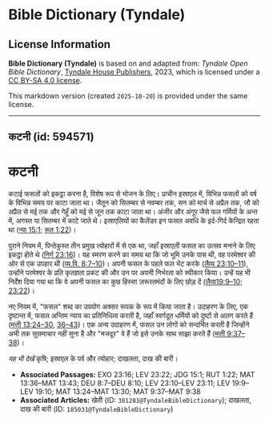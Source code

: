 # Bible Dictionary (Tyndale)

## License Information

**Bible Dictionary (Tyndale)** is based on and adapted from: _Tyndale Open Bible Dictionary_, [Tyndale House Publishers](https://tyndaleopenresources.com/), 2023, which is licensed under a [CC BY-SA 4.0 license](https://creativecommons.org/licenses/by-sa/4.0/legalcode.en).

This markdown version (created `2025-10-20`) is provided under the same license.



--------------------------------

## कटनी (id: 594571)

कटनी
====

कटाई फसलों को इकट्ठा करना है, विशेष रूप से भोजन के लिए। प्राचीन इस्राएल में, विभिन्न फसलों को वर्ष के विभिन्न समय पर काटा जाता था। जैतून को सितम्बर से नवम्बर तक, सन को मार्च से अप्रैल तक, जौ को अप्रैल से मई तक और गेहूँ को मई से जून तक काटा जाता था। अंजीर और अंगूर जैसे फल गर्मियों के अन्त में, अगस्त या सितम्बर में काटे जाते थे। इस्राएलियों का कैलेंडर इन फसल अवधि के इर्द\-गिर्द केन्द्रित रहता था ([न्या 15:1](https://ref.ly/Judg15:1); [रूत 1:22](https://ref.ly/Ruth1:22))।

पुराने नियम में, पिन्तेकुस्त तीन प्रमुख त्योहारों में से एक था, जहाँ इस्राएली फसल का उत्सव मनाने के लिए इकट्ठा होते थे ([निर्ग 23:16](https://ref.ly/Exod23:16))। यह स्मरण करने का समय था कि जो भूमि उनके पास थी, वह परमेश्वर की ओर से एक उपहार थी ([व्य.वि. 8:7–10](https://ref.ly/Deut8:7-Deut8:10))। अपनी फसल के पहले फल भेंट करके ([लैव्य 23:10–11](https://ref.ly/Lev23:10-Lev23:11)), उन्होंने परमेश्वर के प्रति कृतज्ञता प्रकट की और उन पर अपनी निर्भरता को स्वीकार किया। उन्हें यह भी निर्देश दिया गया था कि वे अपनी फसल का कुछ हिस्सा ज़रूरतमंदों के लिए छोड़ दें ([लैव्य19:9–10](https://ref.ly/Lev19:9-Lev19:10); [23:22](https://ref.ly/Lev23:22))।

नए नियम में, "फसल" शब्द का उपयोग अक्सर रूपक के रूप में किया जाता है। उदाहरण के लिए, एक दृष्टान्त में, फसल अन्तिम न्याय का प्रतिनिधित्व करती है, जहाँ स्वर्गदूत धर्मियों को दुष्टों से अलग करते हैं ([मत्ती 13:24–30](https://ref.ly/Matt13:24-Matt13:30), [36–43](https://ref.ly/Matt13:36-Matt13:43))। एक अन्य उदाहरण में, फसल उन लोगों को सन्दर्भित करती है जिन्होंने अभी तक सुसमाचार नहीं सुना है और "मजदूर" वे हैं जो इसे उनके साथ साझा करते हैं ([मत्ती 9:37–38](https://ref.ly/Matt9:37-Matt9:38))।

*यह भी देखें*  कृषि; इस्राएल के पर्व और त्योहार; दाखलता, दाख की बारी।

* **Associated Passages:** EXO 23:16; LEV 23:22; JDG 15:1; RUT 1:22; MAT 13:36–MAT 13:43; DEU 8:7–DEU 8:10; LEV 23:10–LEV 23:11; LEV 19:9–LEV 19:10; MAT 13:24–MAT 13:30; MAT 9:37–MAT 9:38
* **Associated Articles:** खेती (ID: `381281@TyndaleBibleDictionary`); दाखलता, दाख की बारी  (ID: `185031@TyndaleBibleDictionary`)

